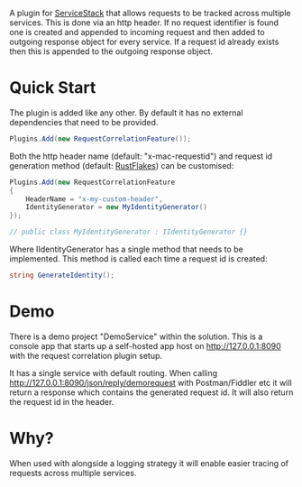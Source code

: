 A plugin for [ServiceStack](https://servicestack.net/) that allows requests to be tracked across multiple services. This is done via an http header. 
If no request identifier is found one is created and appended to incoming request and then added to outgoing response object for every service.
If a request id already exists then this is appended to the outgoing response object.

# Quick Start

The plugin is added like any other. By default it has no external dependencies that need to be provided.
```csharp
Plugins.Add(new RequestCorrelationFeature());
```
Both the http header name (default: "x-mac-requestid") and request id generation method (default: [RustFlakes](https://github.com/peschkaj/rustflakes)) can be customised:
```csharp
Plugins.Add(new RequestCorrelationFeature
{
    HeaderName = "x-my-custom-header",
    IdentityGenerator = new MyIdentityGenerator()
});

// public class MyIdentityGenerator : IIdentityGenerator {}
```
Where IIdentityGenerator has a single method that needs to be implemented. This method is called each time a request id is created:
```csharp
string GenerateIdentity();
```

# Demo
There is a demo project "DemoService" within the solution. This is a console app that starts up a self-hosted app host on http://127.0.0.1:8090 with the request correlation plugin setup. 

It has a single service with default routing. When calling http://127.0.0.1:8090/json/reply/demorequest with Postman/Fiddler etc it will return a response which contains the generated request id. It will also return the request id in the header.

# Why?
When used with alongside a logging strategy it will enable easier tracing of requests across multiple services.
